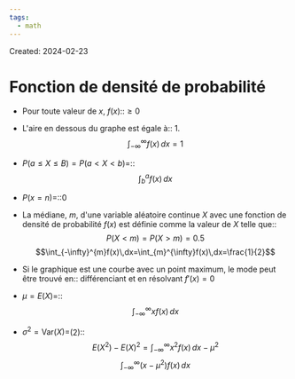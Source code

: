 ```yaml
---
tags:
  - math
---
```

Created: 2024-02-23

# Fonction de densité de probabilité

- Pour toute valeur de $x$, $f(x)$::$\geq 0$
<!--SR:!2024-04-05,8,230-->
- L'aire en dessous du graphe est égale à:: 1.$$\int_{-\infty}^{\infty}f(x)\,dx=1$$
<!--SR:!2024-04-14,24,230-->
- $P(a\leq X\leq B)=P(a<X<b)=$::$$\int_{b}^{a}f(x)\,dx$$
<!--SR:!2024-04-12,27,250-->
- $P(x=n)=$::$0$
<!--SR:!2024-04-30,43,290-->
- La médiane, $m$, d'une variable aléatoire continue $X$ avec une fonction de densité de probabilité $f(x)$ est définie comme la valeur de $X$ telle que::$$P(X<m)=P(X>m)=0.5$$$$\int_{-\infty}^{m}f(x)\,dx=\int_{m}^{\infty}f(x)\,dx=\frac{1}{2}$$
<!--SR:!2024-04-10,25,250-->
- Si le graphique est une courbe avec un point maximum, le mode peut être trouvé en:: différenciant et en résolvant $f'(x)=0$
<!--SR:!2024-04-06,22,250-->
- $\mu=E(X)=$::$$\int_{-\infty}^{\infty}xf(x)\,dx$$
<!--SR:!2024-04-15,24,230-->
- $\sigma^{2}=\text{Var}(X)=$(2)::$$E(X^{2})-E(X)^{2}=\int_{-\infty}^{\infty}x^{2}f(x)\,dx-\mu^{2}$$$$\int_{-\infty}^{\infty}(x-\mu^{2})f(x)\,dx$$
<!--SR:!2024-04-08,24,250-->
